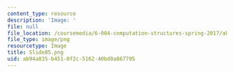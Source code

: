 ```yaml
---
content_type: resource
description: 'Image: '
file: null
file_location: /coursemedia/6-004-computation-structures-spring-2017/ab94a835b4510f2c516240bd0a867795_Slide05.png
file_type: image/png
resourcetype: Image
title: Slide05.png
uid: ab94a835-b451-0f2c-5162-40bd0a867795
---
```

